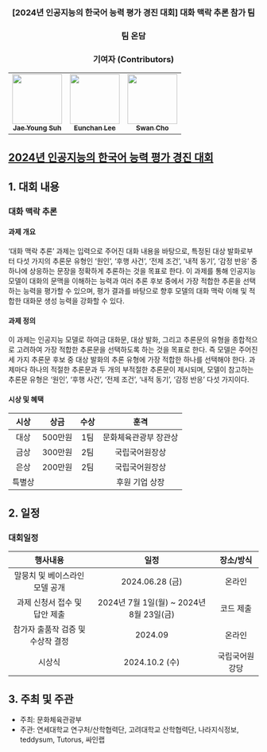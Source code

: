
<h3 align='center'>[2024년 인공지능의 한국어 능력 평가 경진 대회] 대화 맥락 추론 참가 팀</h3>
<h3 align='center'> 팀 온담 </h3>

<h3 align='center'> 기여자 (Contributors) </h3>

<!-- ALL-CONTRIBUTORS-LIST:START - Do not remove or modify this section -->
<!-- prettier-ignore-start -->
<!-- markdownlint-disable -->
<table align='center'>
  <tr>
    <td align="center"><a href="https://github.com/tjwodud04"><img src="https://avatars.githubusercontent.com/u/34568203" width="100px;" alt=""/><br/><sub><b>Jae Young Suh</b></sub></a><br/></td>
    <td align="center"><a href="https://github.com/purang2"><img src="https://avatars.githubusercontent.com/u/46081500" width="100px;" alt=""/><br/><sub><b>Eunchan Lee</b></sub></a><br/></td>
    <td align="center"><a href="https://github.com/swan-cho"><img src="https://avatars.githubusercontent.com/u/62723002" width="100px;" alt=""/><br/><sub><b>Swan Cho</b></sub></a><br/></td>
    </td>
  </tr>
</table>
<!-- markdownlint-restore -->
<!-- prettier-ignore-end -->
<!-- ALL-CONTRIBUTORS-LIST:END -->

## [2024년 인공지능의 한국어 능력 평가 경진 대회](https://kli.korean.go.kr/benchmark/taskOrdtm/taskList.do?taskOrdtmId=144)

## 1. 대회 내용

### 대화 맥락 추론

#### 과제 개요

‘대화 맥락 추론’ 과제는 입력으로 주어진 대화 내용을 바탕으로, 특정된 대상 발화로부터 다섯 가지의 추론문 유형인 ‘원인’, ‘후행 사건’, ‘전제 조건’, ‘내적 동기’, ‘감정 반응’ 중 하나에 상응하는 문장을 정확하게 추론하는 것을 목표로 한다. 이 과제를 통해 인공지능 모델이 대화의 문맥을 이해하는 능력과 여러 추론 후보 중에서 가장 적합한 추론을 선택하는 능력을 평가할 수 있으며, 평가 결과를 바탕으로 향후 모델의 대화 맥락 이해 및 적합한 대화문 생성 능력을 강화할 수 있다.

#### 과제 정의
이 과제는 인공지능 모델로 하여금 대화문, 대상 발화, 그리고 추론문의 유형을 종합적으로 고려하여 가장 적합한 추론문을 선택하도록 하는 것을 목표로 한다. 즉 모델은 주어진 세 가지 추론문 후보 중 대상 발화의 추론 유형에 가장 적합한 하나를 선택해야 한다. 과제마다 하나의 적절한 추론문과 두 개의 부적절한 추론문이 제시되며, 모델이 참고하는 추론문 유형은 ‘원인’, ‘후행 사건’, ‘전제 조건’, ‘내적 동기’, ‘감정 반응’ 다섯 가지이다.

#### 시상 및 혜택

|       시상       |   상금    | 수상 |       훈격       |
| :--------------: | :-------: | :--: | :--------------: |
|       대상       | 500만원 | 1팀  | 문화체육관광부 장관상 |
| 금상             | 300만원 | 2팀  | 국립국어원장상 |
| 은상             | 200만원 | 2팀  | 국립국어원장상 |
|      특별상      |    |  |    후원 기업 상장     |  

## 2. 일정

### 대회일정

|    행사내용                        |                    일정                     |              장소/방식              |
| :--------------------------------: | :-----------------------------------------: | :---------------------------------: |
| 말뭉치 및 베이스라인 모델 공개       |  2024.06.28 (금)                            |             온라인                   |
| 과제 신청서 접수 및 답안 제출        |  2024년 7월 1일(월) ~ 2024년 8월 23일(금)    |              코드 제출               |
| 참가자 출품작 검증 및 수상작 결정     | 2024.09                                    |              온라인                  |
| 시상식                          | 2024.10.2 (수)  | 국립국어원 강당 |

## 3. 주최 및 주관

* 주최: 문화체육관광부
* 주관: 연세대학교 연구처/산학협력단, 고려대학교 산학협력단, 나라지식정보, teddysum, Tutorus, 싸인랩 
